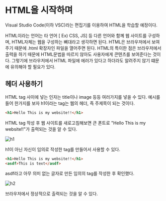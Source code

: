 # HTML을 시작하며

Visual Studio Code(이하 VSC)라는 편집기를 이용하여  HTML을 학습할 예정이다.

HTML이라는 언어는 타 언어 [ Ex) CSS, JS] 등 다른 언어와 함꼐 웹 사이트를 구성하며, HTML자체는 웹을 구성하는 뼈대라고 생각하면 된다.
HTML은 브라우저에서 보여주기 때문에 .html 확장자인 파일을 열어주면 된다. HTML의 특이한 점은 브라우저에서 출력을 하기 때문에 HTML문법을 따르지 않아도 사용자에게 콘텐츠를 보여준다는 것이다. 그렇기에 브라우저에서 HTML 파일에 에러가 있다고 하더라도 알려주지 않기 떄문에 유의해야 할 필요가 있다.


## 헤더 사용하기
HTML tag 사이에 넣는 인자는 title이나 image 등등 여러가지를 넣을 수 있다.
예시를 들어 한가지를 보자 h1이라는 tag는 웹의 헤더,  즉 주제목이 되는 것이다.

```html
<h1>Hello This is my website!!</h1>
```

HTML tag 작성 후 웹 사이트를 새로고침해보면 큰 폰트로 "Hello This is my website!!"가 출력되는 것을 알 수 있다.



![h1](https://user-images.githubusercontent.com/120043674/207639425-dd0196de-e7b0-42f1-8631-b9121c94f045.png)



h1이 아닌 자신이 임의로 작성한 tag를 만들어서 사용할 수 있다.

```html
<h1>Hello This is my website!!</h1>
<asdf>This is text</asdf>
```

asdf라고 아무 의미 없는 글자로 만든 임의의 tag를 작성한 후 확인했다.



![h2](https://user-images.githubusercontent.com/120043674/207639450-42d07078-b9e8-4756-a519-852193a4401e.png)



브라우저에서 정상적으로 출력되는 것을 알 수 있다.
